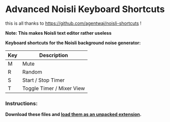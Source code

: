 # Advanced Noisli Keyboard Shortcuts
this is all thanks to https://github.com/agentwaj/noisli-shortcuts !

<b>Note: This makes Noisli text editor rather useless<b>

Keyboard shortcuts for the Noisli background noise generator:

Key | Description
---|---
M | Mute
R | Random
S | Start / Stop Timer
T | Toggle Timer / Mixer View

### Instructions:
Download these files and [load them as an unpacked extension](https://developer.chrome.com/extensions/getstarted#unpacked).
